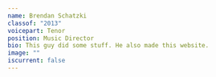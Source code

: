 ```yaml
---
name: Brendan Schatzki
classof: "2013"
voicepart: Tenor
position: Music Director
bio: This guy did some stuff. He also made this website.
image: ""
iscurrent: false
---
```

